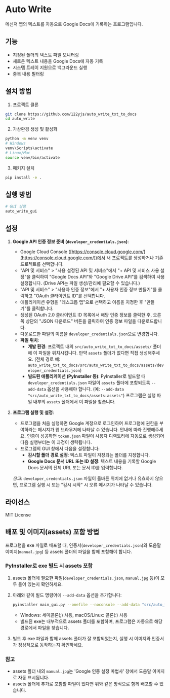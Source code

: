 # Auto Write

메신저 앱의 텍스트를 자동으로 Google Docs에 기록하는 프로그램입니다.

## 기능

- 지정된 폴더의 텍스트 파일 모니터링
- 새로운 텍스트 내용을 Google Docs에 자동 기록
- 시스템 트레이 지원으로 백그라운드 실행
- 중복 내용 필터링

## 설치 방법

1. 프로젝트 클론
```bash
git clone https://github.com/122yjs/auto_write_txt_to_docs
cd auto_write
```

2. 가상환경 생성 및 활성화
```bash
python -m venv venv
# Windows
venv\Scripts\activate
# Linux/Mac
source venv/bin/activate
```

3. 패키지 설치
```bash
pip install -e .
```

## 실행 방법

```bash
# GUI 실행
auto_write_gui
```

## 설정

1.  **Google API 인증 정보 준비 (`developer_credentials.json`)**:
    *   Google Cloud Console ([https://console.cloud.google.com/](https://console.cloud.google.com/))에서 새 프로젝트를 생성하거나 기존 프로젝트를 선택합니다.
    *   "API 및 서비스" > "사용 설정된 API 및 서비스"에서 "+ API 및 서비스 사용 설정"을 클릭하여 "Google Docs API"와 "Google Drive API"를 검색하여 사용 설정합니다. (Drive API는 파일 생성/관리에 필요할 수 있습니다.)
    *   "API 및 서비스" > "사용자 인증 정보"에서 "+ 사용자 인증 정보 만들기"를 클릭하고 "OAuth 클라이언트 ID"를 선택합니다.
    *   애플리케이션 유형을 "데스크톱 앱"으로 선택하고 이름을 지정한 후 "만들기"를 클릭합니다.
    *   생성된 OAuth 2.0 클라이언트 ID 목록에서 해당 인증 정보를 클릭한 후, 오른쪽 상단의 "JSON 다운로드" 버튼을 클릭하여 인증 정보 파일을 다운로드합니다.
    *   다운로드한 파일의 이름을 `developer_credentials.json`으로 변경합니다.
    *   **파일 위치**:
        *   **개발 환경**: 프로젝트 내의 `src/auto_write_txt_to_docs/assets/` 폴더에 이 파일을 위치시킵니다. 만약 `assets` 폴더가 없다면 직접 생성해주세요. (전체 경로 예: `auto_write_txt_to_docs/src/auto_write_txt_to_docs/assets/developer_credentials.json`)
        *   **빌드된 애플리케이션 (PyInstaller 등)**: PyInstaller로 빌드할 때 `developer_credentials.json` 파일이 `assets` 폴더에 포함되도록 `--add-data` 옵션을 사용해야 합니다. (예: `--add-data "src/auto_write_txt_to_docs/assets:assets"`) 프로그램은 실행 파일 내부의 `assets` 폴더에서 이 파일을 찾습니다.

2.  **프로그램 실행 및 설정**:
    *   프로그램을 처음 실행하면 Google 계정으로 로그인하여 프로그램에 권한을 부여하라는 메시지가 웹 브라우저에 나타날 수 있습니다. 안내에 따라 진행해주세요. 인증이 성공하면 `token.json` 파일이 사용자 디렉토리에 자동으로 생성되어 다음 실행부터는 이 과정이 생략됩니다.
    *   프로그램의 GUI 창에서 다음을 설정합니다:
        *   **감시할 폴더 경로 설정**: 텍스트 파일이 저장되는 폴더를 지정합니다.
        *   **Google Docs 문서 URL 또는 ID 설정**: 텍스트 내용을 기록할 Google Docs 문서의 전체 URL 또는 문서 ID를 입력합니다.

    *참고*: `developer_credentials.json` 파일이 올바른 위치에 없거나 유효하지 않으면, 프로그램 실행 시 또는 "감시 시작" 시 오류 메시지가 나타날 수 있습니다.

## 라이선스

MIT License

## 배포 및 이미지(assets) 포함 방법

프로그램을 exe 파일로 배포할 때, 인증서(`developer_credentials.json`)와 도움말 이미지(`manual.jpg`) 등 assets 폴더의 파일을 함께 포함해야 합니다.

### PyInstaller로 exe 빌드 시 assets 포함

1. assets 폴더에 필요한 파일(`developer_credentials.json`, `manual.jpg` 등)이 모두 들어 있는지 확인하세요.
2. 아래와 같이 빌드 명령어에 `--add-data` 옵션을 추가합니다:

   ```bash
   pyinstaller main_gui.py --onefile --noconsole --add-data "src/auto_write_txt_to_docs/assets;assets"
   ```
   - Windows: 세미콜론(;) 사용, macOS/Linux: 콜론(:) 사용
   - 빌드된 exe는 내부적으로 assets 폴더를 포함하며, 프로그램은 자동으로 해당 경로에서 파일을 찾습니다.

3. 빌드 후 exe 파일과 함께 assets 폴더가 잘 포함되었는지, 실행 시 이미지와 인증서가 정상적으로 동작하는지 확인하세요.

### 참고
- assets 폴더 내의 `manual.jpg`는 'Google 인증 설정 마법사' 창에서 도움말 이미지로 자동 표시됩니다.
- assets 폴더에 추가로 포함할 파일이 있다면 위와 같은 방식으로 함께 배포할 수 있습니다.
